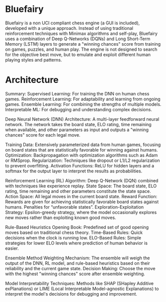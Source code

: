 # Bluefairy

Bluefairy is a non UCI compliant chess engine (a GUI is included), developed with a unique approach. Instead of using traditional reinforcement techniques with Minimax algorithms and self-play, Bluefairy uses a combination of Deep Q-Networks (DQNs) and Long Short-Term Memory (LSTM) layers to generate a "winning chances" score from training on games, puzzles, and human play. The engine is not designed to search for the objective best move, but to emulate and exploit different human playing styles and patterns.

# Architecture

Summary:
 Supervised Learning: For training the DNN on human chess games.
 Reinforcement Learning: For adaptability and learning from ongoing games.
 Ensemble Learning: For combining the strengths of multiple models.
 Interpretable ML: For debugging and understanding complex decisions.

Deep Neural Network (DNN)
 		Architecture: A multi-layer feedforward neural network. The network takes the board state, ELO rating, time remaining when available, and other parameters as input and outputs a "winning chances" score for each legal move.

   Training Data: Extensively parameterized data from human games, focusing on board states that are statistically favorable for winning against humans.
 		Optimization: Backpropagation with optimization algorithms such as Adam or RMSprop.
 		Regularization: Techniques like dropout or L1/L2 regularization to prevent overfitting.
 		Activation Functions: ReLU for hidden layers and a softmax for the output layer to interpret the results as probabilities.

Reinforcement Learning (RL)
 		Algorithm: Deep Q-Network (DQN) combined with techniques like experience replay.
 		State Space: The board state, ELO rating, time remaining and other parameters constitute the state space.
 		Action Space: All legal moves in the current board state.
 		Reward Function: Rewards are given for achieving statistically favorable board states against humans. Penalties for “unfavorable states”.
 		Exploration-Exploitation Strategy: Epsilon-greedy strategy, where the model occasionally explores new moves rather than exploiting known good moves.

Rule-Based Heuristics
 		Opening Book: Predefined set of good opening moves based on traditional chess theory.
 		Time-Based Rules: Quick decisions when the clock is running low.
 		ELO-Based Rules: Simple strategies for lower ELO levels where prediction of human behavior is easier.

Ensemble Method
 		Weighting Mechanism: The ensemble will weigh the output of the DNN, RL model, and rule-based heuristics based on their reliability and the current game state.
 		Decision Making: Choose the move with the highest "winning chances" score after ensemble weighting.

Model Interpretability
 		Techniques: Methods like SHAP (SHapley Additive exPlanations) or LIME (Local Interpretable Model-agnostic Explanations) to interpret the model's decisions for debugging and improvement.

<!-- - /models
- /src
    - /engine
        - chess.rs
        - board_evaluator.rs
    - /utils
        - some_utility.rs
    - main.rs -->